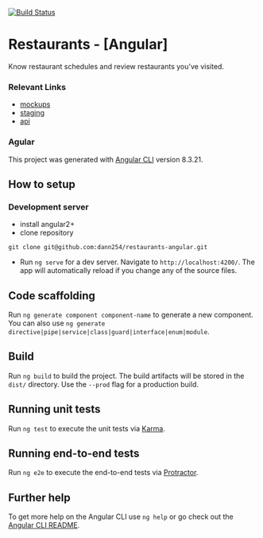 [![Build Status](https://travis-ci.org/dann254/restaurants-angular.svg?branch=master)](https://travis-ci.org/dann254/restaurants-angular)

# Restaurants - [Angular]
Know restaurant schedules and review restaurants you've visited.

### Relevant Links
- [mockups](https://www.figma.com/file/3bo2TxnLYgNa9aL9lkih6n/Restaurants)
- [staging](https://rest-aurants.herokuapp.com/)
- [api](https://github.com/dann254/restaurants-api)

### Agular
This project was generated with [Angular CLI](https://github.com/angular/angular-cli) version 8.3.21.

## How to setup
### Development server
- install angular2+
- clone repository
```
git clone git@github.com:dann254/restaurants-angular.git
```
- Run `ng serve` for a dev server. Navigate to `http://localhost:4200/`. The app will automatically reload if you change any of the source files.

## Code scaffolding

Run `ng generate component component-name` to generate a new component. You can also use `ng generate directive|pipe|service|class|guard|interface|enum|module`.

## Build

Run `ng build` to build the project. The build artifacts will be stored in the `dist/` directory. Use the `--prod` flag for a production build.

## Running unit tests

Run `ng test` to execute the unit tests via [Karma](https://karma-runner.github.io).

## Running end-to-end tests

Run `ng e2e` to execute the end-to-end tests via [Protractor](http://www.protractortest.org/).

## Further help

To get more help on the Angular CLI use `ng help` or go check out the [Angular CLI README](https://github.com/angular/angular-cli/blob/master/README.md).
